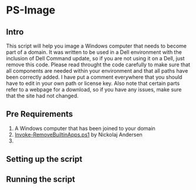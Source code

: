 # PS-Image
## Intro
This script will help you image a Windows computer that needs to become part of a domain.
It was written to be used in a Dell environment with the inclusion of Dell Command update, so if you are not using it on a Dell, just remove this code.
Please read throught the code carefully to make sure that all components are needed within your environment and that all paths have been correctly added. 
I have put a comment everywhere that you should have to edit in your own path or license key. 
Also note that certain parts refer to a webpage for a download, so if you have any issues, make sure that the site had not changed.

## Pre Requirements 
1. A Windows computer that has been joined to your domain
2. [Invoke-RemoveBuiltinApps.ps1](https://github.com/MSEndpointMgr/ConfigMgr/blob/master/Operating%20System%20Deployment/Invoke-RemoveBuiltinApps.ps1) by Nickolaj Andersen
3. 

## Setting up the script

## Running the script
